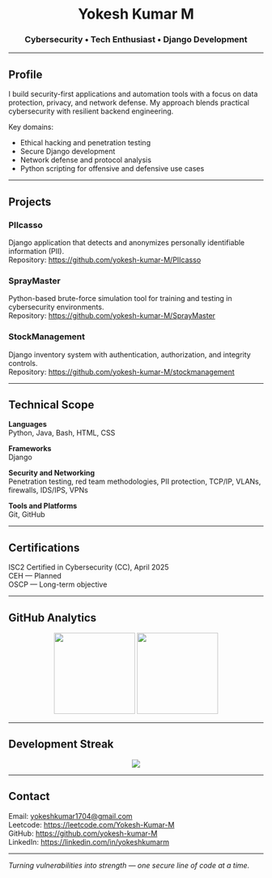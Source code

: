 <h1 align="center">Yokesh Kumar M</h1>
<h3 align="center">Cybersecurity • Tech Enthusiast • Django Development</h3>

---

## Profile

I build security-first applications and automation tools with a focus on data protection, privacy, and network defense. My approach blends practical cybersecurity with resilient backend engineering.

Key domains:
- Ethical hacking and penetration testing  
- Secure Django development  
- Network defense and protocol analysis  
- Python scripting for offensive and defensive use cases

---

## Projects

### PIIcasso  
Django application that detects and anonymizes personally identifiable information (PII).  
Repository: https://github.com/yokesh-kumar-M/PIIcasso

### SprayMaster  
Python-based brute-force simulation tool for training and testing in cybersecurity environments.  
Repository: https://github.com/yokesh-kumar-M/SprayMaster

### StockManagement  
Django inventory system with authentication, authorization, and integrity controls.  
Repository: https://github.com/yokesh-kumar-M/stockmanagement

---

## Technical Scope

**Languages**  
Python, Java, Bash, HTML, CSS

**Frameworks**  
Django

**Security and Networking**  
Penetration testing, red team methodologies, PII protection, TCP/IP, VLANs, firewalls, IDS/IPS, VPNs

**Tools and Platforms**  
Git, GitHub

---

## Certifications

ISC2 Certified in Cybersecurity (CC), April 2025  
CEH — Planned  
OSCP — Long-term objective

---

## GitHub Analytics

<p align="center">
<img src="https://github-readme-stats-sigma-five.vercel.app/api?username=yokesh-kumar-M&show_icons=true&bg_color=000000&title_color=E50914&text_color=FFFFFF&icon_color=E50914&hide_border=true" height="160" />
<img src="https://github-readme-stats-sigma-five.vercel.app/api/top-langs/?username=yokesh-kumar-M&layout=compact&bg_color=000000&title_color=E50914&text_color=FFFFFF&hide_border=true" height="160" />
</p>

---

## Development Streak

<p align="center">
  <img src="https://nirzak-streak-stats.vercel.app/?user=yokesh-kumar-M&theme=dark&background=000000&stroke=E50914&ring=E50914&fire=E50914&currStreakLabel=E50914">
</p>

---

## Contact

Email: yokeshkumar1704@gmail.com  
Leetcode: https://leetcode.com/Yokesh-Kumar-M  
GitHub: https://github.com/yokesh-kumar-M  
LinkedIn: https://linkedin.com/in/yokeshkumarm

---

<i>Turning vulnerabilities into strength — one secure line of code at a time.</i>
